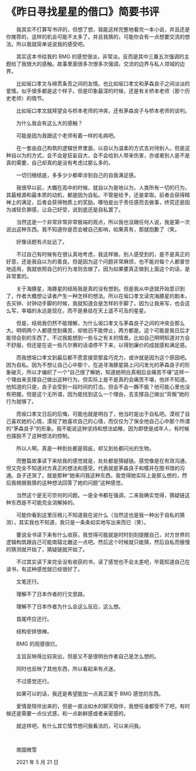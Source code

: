 # 《昨日寻找星星的借口》简要书评

　　我其实不打算写书评的，但想了想，我能这样完整地看完一本小说，并且还是你推荐的，这样的机会可能不太多了。并且我猜的，可能你会有一点想要交流的想法。所以我就简单说说我的感受吧。

　　其实这本书给我的 BMG 的感觉很淡，非常淡。反而是其中三番五次强调的主题给了我很大的感触。故事里面很多次很多次强调，交流的边界与私人领域的边界。

　　比如坂口孝文与绵贯条吾之间的友情。也比如坂口孝文和茅森良子之间淡淡的爱情。似乎很多都是这个样子。但是印象最深的时候，还是有关桥本老师（那个历史老师）的情节。

　　比如坂口孝文就拜望会与桥本老师的冲突，还有茅森良子与桥本老师的谈判。

　　为什么我会有这么大的感触？

　　可能是因为我跟这个老师有着一样的毛病吧。

　　在一套由自己构筑的逻辑世界里面，以自以为温柔的方式去对待别人。但是这种自以为的方式，会不会是狂妄自大，会不会给别人带来伤害，亦或者别人是不是真的需要，自己却真的是没有考虑过那么多的。

　　一切归根结底，多多少少都牵涉到自己的自我满足感。

　　我很早以前，大概在高中的时候，就自以为是地以为，人类所有一切的行为，其最根源和最本质的动机，都是因为自私。不管是给予，还是拿取。前者会获得精神上的满足，后者会获得物质上的奖励。哪怕是出于责任感而去做事，终究还是因为减轻负罪感，让自己好受，说到底还是自私罢了。

　　当然这是一个非常非常非常极端的观点，所以我也没跟任何人说，我是第一次说出这种东西。我不知道你是否会被自己影响，如果真有，那就抱歉了（笑。

　　好像话题有点扯远了。

　　不过自己有时候有在很认真地考虑，我这样做，别人感受到的，是不是真正的好意，还是我自以为的善良。但是因为这个问题非常麻烦，也不能对每个人都普世地适用，我就依照自己的行为准则去做了。因为如果要真正做到上面这个的话，是非常累的。

　　关于海豚星，海豚星的结局我是真的没有想到。但是我从中途就开始意识到了，作者大概想让读者产生一种怎样的想法。所以在坂口孝文读完海豚星的剧本，去买钟、对钟动手脚的时候，我就知道会是怎样的手脚了。因为让我来写，也会这么写，幸福的永远是现在，而不是悬挂在天上遥不可及的星星。

　　但是，结局我仍然不能理解，为什么坂口孝文与茅森良子之间的冲突会那么大。明明两个人都感觉到痛苦，却依旧不能停止，两方都是。这个可能是我日后才能领会到的东西了。不过我能想到一些与之有关的情景。比如自己明明知道对方会不舒服，但还是在说一些凡尔赛的话语停不下来，以得到廉价的成就感和满足感。

　　而我想坂口孝文到最后都不愿意接受那盒巧克力，或许就是因为这个原因吧。因为自私。因为不想让自己心中那个，在追寻海豚星路上闪闪发光的茅森良子的形象破灭，所以才编织了一个“自己很了解她，知道她明白真相后会痛苦不堪”这样一个理由来支撑自己做出这种行为。但实际上是不是真的会痛苦不堪，他并不知道。他知道的只是，良子会受到一段时间的打击。但会不会一蹶不振？他可能心里也没有把握。但是这个无所谓，因为能找到这么一个理由，去支撑自己做出“背叛”她的行为就够了。

　　而坂口孝文日后的后悔，可能也就是明白了，他当时是出于自私吧。漠视了自己喜欢她的心情，漠视了她喜欢自己的心情，而仅仅为了保全他自己心中那个所谓的“茅森良子”的形象。我不能说这种坚持和想法幼稚，因为即使是成年人，有时候也摆脱不了这种想法的控制。

　　所以人啊，真是一种到处都是瑕疵，却又到处都闪光的生物。

　　而整篇故事读下来给我的感觉就是，处处都是猜疑链。感觉像是在有效沟通，但又完全不知道对方真正的想法和感受。代表就是茅森良子和樱井在图书馆的沟通。良子还哭了。就是那种“她来问我这种东西，我觉得她实际上是那么想的，然后我根据我猜的这种想法回答了她的问题”这种感觉。

　　当然这个是无可奈何的问题。一是全书都在强调，二来我确实觉得，猜疑链这种东西是不可能完全消解掉的。

　　可能你看到这里压根儿不知道我在说什么（当然这也是我一种出于自私的猜测），其实我也不知道，我只是一条条如实地写出来而已（笑）。

　　要说全书读下来有什么收获，我觉得可能就是时时刻刻提醒自己，对方世界的逻辑构筑跟自己可能南辕北辙这一点吧。然后这个时候就只能猜，然后自私而傲慢的猜测就开始了，猜疑链就开始了。

　　不过其实读下来完全没有收获的书，读了感觉也不会太差吧，毕竟知道自己在读书，有这种感觉就已经很好了。

　　文笔还行。

　　理解不了日本作者的行文思路。

　　理解不了日本作者为什么会这么反应，这么想。

　　首尾呼应还行。

　　结构安排很棒。

　　BMG 的观感很烂。

　　主旨反映得比较突出，但是又不是很明白作者自己是怎么想的。

　　同时也反映了其他东西，所以看起来有点迷。

　　不过感觉还行。

　　如果可以的话，我还是希望能加一点真正属于 BMG 感觉的东西。

　　爱情是陪伴出来的，但是一直淡如水的聊天陪伴，我想任谁都受不了吧，有时候还是需要一点仪式感，和一点新鲜感或者亲密感的。

　　就这样吧，有什么其它情节想问我看法的，可以来问我。

<br />

　　南国微雪

　　2021 年 5 月 21 日